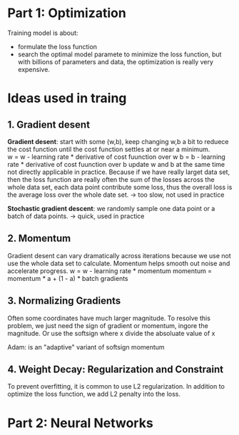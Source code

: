 # Part 1: Optimization
Training model is about:
- formulate the loss function
- search the optimal model paramete to minimize the loss function, but with billions of parameters and data, the optimization is really very expensive.

# Ideas used in traing
## 1. Gradient desent

**Gradient desent**: start with some (w,b), keep changing w,b a bit to reduece the cost function until the cost function settles at or near a minimum.  
  w = w - learning rate * derivative of cost fuunction over w
  b = b - learning rate * derivative of cost fuunction over b
  update w and b at the same time
  not directly applicable in practice. Because if we have really larget data set, then the loss function are really often the sum of the losses across the whole data set, each data 
  point contribute some loss, thus the overall loss is the average loss over the whole date set. -> too slow, not used in practice

**Stochastic gradient descent**: we randomly sample one data point or a batch of data points. -> quick, used in practice 

## 2. Momentum
   Gradient desent can vary dramatically across iterations because we use not use the whole data set to calculate. Momentum helps smooth out    noise and accelerate progress.
   w = w - learning rate * momentum
   momentum = momentum * a + (1 - a) * batch gradients

## 3. Normalizing Gradients
Often some coordinates have much larger magnitude. To resolve this problem, we just need the sign of gradient or momentum, ingore the magnitude.
Or use the softsign where x divide the absoluate value of x

Adam: is an "adaptive" variant of softsign momentum

## 4. Weight Decay: Regularization and Constraint
To prevent overfitting, it is common to use L2 regularization. In addition to optimize the loss function, we add L2 penalty into the loss.



# Part 2: Neural Networks
